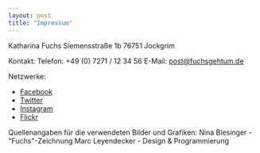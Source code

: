 ```yaml
---
layout: post
title: "Impressum"
---
```


Katharina Fuchs
Siemensstraße 1b
76751 Jockgrim

Kontakt:
Telefon: +49 (0) 7271 / 12 34 56
E-Mail: post@fuchsgehtum.de

Netzwerke: 

* [Facebook](http://https://www.facebook.com/katharinafuechsin)
* [Twitter](http://https://www.facebook.com/katharinafuechsin)
* [Instagram](http://https://www.facebook.com/katharinafuechsin) 
* [Flickr](http://https://www.facebook.com/katharinafuechsin)



Quellenangaben für die verwendeten Bilder und Grafiken:
Nina Blesinger - "Fuchs"-Zeichnung 
Marc Leyendecker - Design & Programmierung